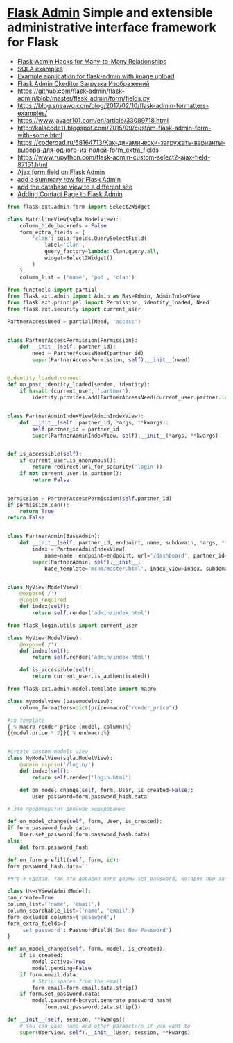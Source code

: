 # [Flask Admin](flask-admin.readthedocs.io) Simple and extensible administrative interface framework for Flask

- [Flask-Admin Hacks for Many-to-Many Relationships](https://wordpressify.ru/2018/09/flask-admin-hacks-for-many-to-many-relationships/)
- [SQLA examples](https://github.com/flask-admin/flask-admin/blob/master/examples/sqla/admin/main.py)
- [Example application for flask-admin with image upload](https://github.com/greyli/flask-ckeditor/blob/master/examples/flask-admin-upload/app.py)
- [Flask Admin Ckeditor Загрузка Изображений](https://coderoad.ru/50555668/Flask-Admin-Ckeditor-Загрузка-Изображений)
- <https://github.com/flask-admin/flask-admin/blob/master/flask_admin/form/fields.py>
- <https://blog.sneawo.com/blog/2017/02/10/flask-admin-formatters-examples/>
- <https://www.javaer101.com/en/article/33089718.html>
- <http://kalacode11.blogspot.com/2015/09/custom-flask-admin-form-with-some.html>
- <https://coderoad.ru/58164713/Как-динамически-загружать-варианты-выбора-для-одного-из-полей-form_extra_fields>
- <https://www.rupython.com/flask-admin-custom-select2-ajax-field-87151.html>
- [Ajax form field on Flask Admin](https://www.javaer101.com/en/article/42104882.html)
- [add a summary row for Flask Admin](https://www.javaer101.com/en/article/18111320.html)
- [add the database view to a different site](https://www.javaer101.com/en/article/29969122.html)
- [Adding Contact Page to Flask Admin](https://www.javaer101.com/en/article/119843192.html)

```py
from flask.ext.admin.form import Select2Widget

class MatrilineView(sqla.ModelView):
    column_hide_backrefs = False
    form_extra_fields = {
        'clan': sqla.fields.QuerySelectField(
            label='Clan',
            query_factory=lambda: Clan.query.all,
            widget=Select2Widget()
        )
    }
    column_list = ('name', 'pod', 'clan')
```

```py
from functools import partial
from flask.ext.admin import Admin as BaseAdmin, AdminIndexView
from flask.ext.principal import Permission, identity_loaded, Need
from flask.ext.security import current_user

PartnerAccessNeed = partial(Need, 'access')


class PartnerAccessPermission(Permission):
    def __init__(self, partner_id):
        need = PartnerAccessNeed(partner_id)
        super(PartnerAccessPermission, self).__init__(need)


@identity_loaded.connect
def on_post_identity_loaded(sender, identity):
    if hasattr(current_user, 'partner'):
        identity.provides.add(PartnerAccessNeed(current_user.partner.id))


class PartnerAdminIndexView(AdminIndexView):
    def __init__(self, partner_id, *args, **kwargs):
        self.partner_id = partner_id
        super(PartnerAdminIndexView, self).__init__(*args, **kwargs)


def is_accessible(self):
    if current_user.is_anonymous():
        return redirect(url_for_security('login'))
    if not current_user.is_partner():
        return False


permission = PartnerAccessPermission(self.partner_id)
if permission.can():
    return True
return False


class PartnerAdmin(BaseAdmin):
    def __init__(self, partner_id, endpoint, name, subdomain, *args, **kwargs):
        index = PartnerAdminIndexView(
            name=name, endpoint=endpoint, url='/dashboard', partner_id=partner_id)
        super(PartnerAdmin, self).__init__(
            base_template='mcnm/master.html', index_view=index, subdomain=subdomain)


class MyView(ModelView):
    @expose('/')
    @login_required
    def index(self):
        return self.render('admin/index.html')
```

```py
from flask_login.utils import current_user

class MyView(ModelView):
    @expose('/')
    def index(self):
        return self.render('admin/index.html')

    def is_accessible(self):
        return current_user.is_authenticated()
```

```py
from flask.ext.admin.model.template import macro

class mymodelview (basemodelview):
    column_formatters=dict(price=macro("render_price"))

#in template
{ % macro render_price (model, column)%}
{{model.price * 2}}{ % endmacro%}


#Create custom models view
class MyModelView(sqla.ModelView):
    @admin.expose('/login/')
    def index(self):
        return self.render('login.html')

    def on_model_change(self, form, User, is_created=False):
        User.password=form.password_hash.data

# Это предотвратит двойное хеширование

def on_model_change(self, form, User, is_created):
if form.password_hash.data:
    User.set_password(form.password_hash.data)
else:
    del form.password_hash

def on_form_prefill(self, form, id):
form.password_hash.data=''

#Что я сделал, так это добавил поле формы set_password, которое при заполнении создает пароль hash и обновляет password в модели. Один и готово!

class UserView(AdminModel):
can_create=True
column_list=('name', 'email',)
column_searchable_list=('name', 'email',)
form_excluded_columns=('password',)
form_extra_fields={
    'set_password': PasswordField('Set New Password')
}

def on_model_change(self, form, model, is_created):
    if is_created:
        model.active=True
        model.pending=False
    if form.email.data:
        # Strip spaces from the email
        form.email=form.email.data.strip()
    if form.set_password.data:
        model.password=bcrypt.generate_password_hash(
            form.set_password.data.strip())

def __init__(self, session, **kwargs):
    # You can pass name and other parameters if you want to
    super(UserView, self).__init__(User, session, **kwargs)
```
